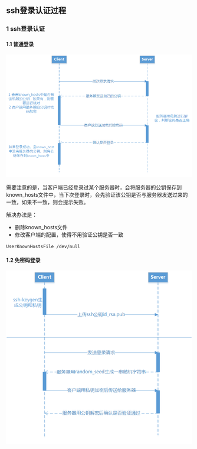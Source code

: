 ## ssh登录认证过程

### 1 ssh登录认证

#### 1.1 普通登录

![](https://github.com/luofengmacheng/shell_scripts/blob/master/pics/ssh_learn1.png)

需要注意的是，当客户端已经登录过某个服务器时，会将服务器的公钥保存到known_hosts文件中，当下次登录时，会先验证该公钥是否与服务器发送过来的一致，如果不一致，则会提示失败。

解决办法是：

* 删除known_hosts文件
* 修改客户端的配置，使得不用验证公钥是否一致

```
UserKnownHostsFile /dev/null
```

#### 1.2 免密码登录

![](https://github.com/luofengmacheng/shell_scripts/blob/master/pics/ssh_learn2.png)